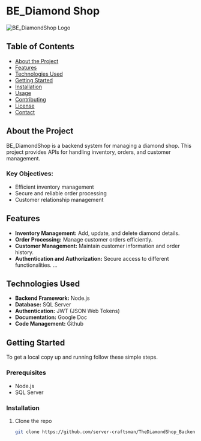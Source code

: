 # BE_Diamond Shop

![BE_DiamondShop Logo](https://firebasestorage.googleapis.com/v0/b/the-diamond-anh3.appspot.com/o/Logo%2FlogoDiamondShop.jpg?alt=media&token=753bec3b-2c2b-4d3a-bc47-0913437732da)

## Table of Contents
- [About the Project](#about-the-project)
- [Features](#features)
- [Technologies Used](#technologies-used)
- [Getting Started](#getting-started)
- [Installation](#installation)
- [Usage](#usage)
- [Contributing](#contributing)
- [License](#license)
- [Contact](#contact)

## About the Project
BE_DiamondShop is a backend system for managing a diamond shop. This project provides APIs for handling inventory, orders, and customer management.

### Key Objectives:
- Efficient inventory management
- Secure and reliable order processing
- Customer relationship management

## Features
- **Inventory Management:** Add, update, and delete diamond details.
- **Order Processing:** Manage customer orders efficiently.
- **Customer Management:** Maintain customer information and order history.
- **Authentication and Authorization:** Secure access to different functionalities.
  ...

## Technologies Used
- **Backend Framework:** Node.js 
- **Database:** SQL Server
- **Authentication:** JWT (JSON Web Tokens)
- **Documentation:** Google Doc
- **Code Management:** Github

## Getting Started
To get a local copy up and running follow these simple steps.

### Prerequisites
- Node.js
- SQL Server

### Installation
1. Clone the repo
   ```sh
   git clone https://github.com/server-craftsman/TheDiamondShop_Backend_NJS1805.git
